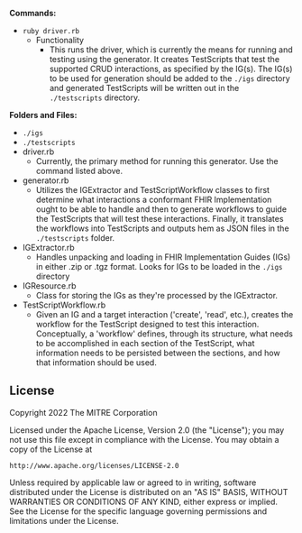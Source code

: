 **Commands:**
  - `ruby driver.rb`
    - Functionality
      - This runs the driver, which is currently the means for running and testing using the generator. It creates TestScripts that test the supported CRUD interactions, as specified by the IG(s). The IG(s) to be used for generation should be added to the `./igs` directory and generated TestScripts will be written out in the `./testscripts` directory. 

**Folders and Files:**
  - `./igs`
  - `./testscripts `
  - driver.rb
    - Currently, the primary method for running this generator. Use the command listed above.
  - generator.rb
    - Utilizes the IGExtractor and TestScriptWorkflow classes to first determine what interactions a conformant FHIR Implementation ought to be able to handle and then to generate workflows to guide the TestScripts that will test these interactions. Finally, it translates the workflows into TestScripts and outputs hem as JSON files in the `./testscripts` folder. 
  - IGExtractor.rb
    - Handles unpacking and loading in FHIR Implementation Guides (IGs) in either .zip or .tgz format. Looks for IGs to be loaded in the `./igs` directory
  - IGResource.rb
    - Class for storing the IGs as they're processed by the IGExtractor.
  - TestScriptWorkflow.rb
    - Given an IG and a target interaction ('create', 'read', etc.), creates the workflow for the TestScript designed to test this interaction. Conceptually, a 'workflow' defines, through its structure, what needs to be accomplished in each section of the TestScript, what information needs to be persisted between the sections, and how that information should be used. 

## License
Copyright 2022 The MITRE Corporation

Licensed under the Apache License, Version 2.0 (the "License"); you may not use
this file except in compliance with the License. You may obtain a copy of the
License at
```
http://www.apache.org/licenses/LICENSE-2.0
```
Unless required by applicable law or agreed to in writing, software distributed
under the License is distributed on an "AS IS" BASIS, WITHOUT WARRANTIES OR
CONDITIONS OF ANY KIND, either express or implied. See the License for the
specific language governing permissions and limitations under the License.
